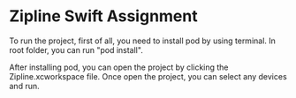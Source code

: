 # Zipline Swift Assignment

To run the project, first of all, you need to install pod by using terminal.
In root folder, you can run "pod install".

After installing pod, you can open the project by clicking the Zipline.xcworkspace file.
Once open the project, you can select any devices and run.
